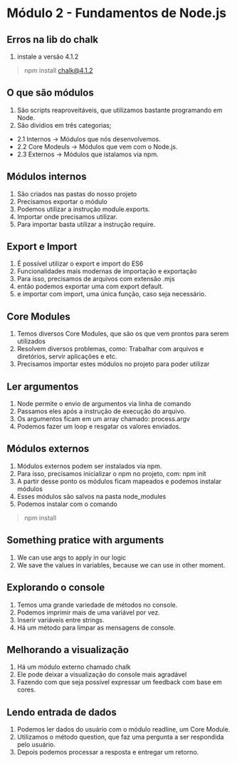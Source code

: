 # Módulo 2 - Fundamentos de Node.js

## Erros na lib do chalk
1. instale a versão 4.1.2
> npm install chalk@4.1.2

## O que são módulos
1. São scripts reaproveitáveis, que utilizamos bastante programando em Node.
2. São dividios em três categorias;
* 2.1 Internos -> Módulos que nós desenvolvemos.
* 2.2 Core Modeuls -> Módulos que vem com o Node.js.
* 2.3 Externos -> Módulos que istalamos via npm.

## Módulos internos
1. São criados nas pastas do nosso projeto
2. Precisamos exportar o módulo
3. Podemos utilizar a instrução module.exports.
4. Importar onde precisamos utilizar.
5. Para importar basta utilizar a instrução require.

## Export e Import
1. É possível utilizar o export e import do ES6
2. Funcionalidades mais modernas de importação e exportação
3. Para isso, precisamos de arquivos com extensão .mjs
4. então podemos exportar uma com export default.
5. e importar com import, uma única função, caso seja necessário.

## Core Modules
1. Temos diversos Core Modules, que são os que vem prontos para serem utilizados
2. Resolvem diversos problemas, como: Trabalhar com arquivos e diretórios, servir aplicações e etc.
3. Precisamos importar estes módulos no projeto para poder utilizar

## Ler argumentos 
1. Node permite o envio de argumentos via linha de comando
2. Passamos eles após a instrução de execução do arquivo.
3. Os argumentos ficam em um array chamado: process.argv
4. Podemos fazer um loop e resgatar os valores enviados.

## Módulos externos
1. Módulos externos podem ser instalados via npm.
2. Para isso, precisamos inicializar o npm no projeto, com: npm init
3. A partir desse ponto os módulos ficam mapeados e podemos instalar módulos
4. Esses módulos são salvos na pasta node_modules
5. Podemos instalar com o comando 
> npm install <nome>

## Something pratice with arguments
1. We can use args to apply in our logic
2. We save the values in variables, because we can use in other moment.

## Explorando o console
1. Temos uma grande variedade de métodos no console.
2. Podemos imprimir mais de uma variável por vez.
3. Inserir variáveis entre strings.
4. Há um método para limpar as mensagens de console.

## Melhorando a visualização
1. Há um módulo externo chamado chalk
2. Ele pode deixar a visualização do console mais agradável
3. Fazendo com que seja possível expressar um feedback com base em cores.

## Lendo entrada de dados
1. Podemos ler dados do usuário com o módulo readline, um Core Module.
2. Utilizamos o método question, que faz uma pergunta a ser respondida pelo usuário.
3. Depois podemos processar a resposta e entregar um retorno.
